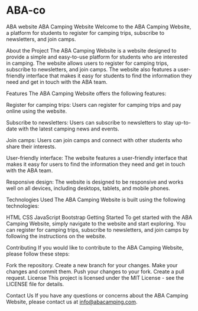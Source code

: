 # ABA-co
ABA website
ABA Camping Website
Welcome to the ABA Camping Website, a platform for students to register for camping trips, subscribe to newsletters, and join camps.

About the Project
The ABA Camping Website is a website designed to provide a simple and easy-to-use platform for students who are interested in camping. The website allows users to register for camping trips, subscribe to newsletters, and join camps. The website also features a user-friendly interface that makes it easy for students to find the information they need and get in touch with the ABA team.

Features
The ABA Camping Website offers the following features:

Register for camping trips: Users can register for camping trips and pay online using the website.

Subscribe to newsletters: Users can subscribe to newsletters to stay up-to-date with the latest camping news and events.

Join camps: Users can join camps and connect with other students who share their interests.

User-friendly interface: The website features a user-friendly interface that makes it easy for users to find the information they need and get in touch with the ABA team.

Responsive design: The website is designed to be responsive and works well on all devices, including desktops, tablets, and mobile phones.

Technologies Used
The ABA Camping Website is built using the following technologies:

HTML
CSS
JavaScript
Bootstrap
Getting Started
To get started with the ABA Camping Website, simply navigate to the website and start exploring. You can register for camping trips, subscribe to newsletters, and join camps by following the instructions on the website.

Contributing
If you would like to contribute to the ABA Camping Website, please follow these steps:

Fork the repository.
Create a new branch for your changes.
Make your changes and commit them.
Push your changes to your fork.
Create a pull request.
License
This project is licensed under the MIT License - see the LICENSE file for details.

Contact Us
If you have any questions or concerns about the ABA Camping Website, please contact us at info@abacamping.com.
